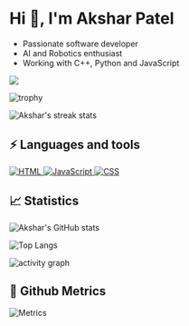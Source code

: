 # Hi 👋, I'm Akshar Patel

-   Passionate software developer
-   AI and Robotics enthusiast
-   Working with C++, Python and JavaScript

![](https://komarev.com/ghpvc/?username=aksharpatel812&color=yellow&style=flat-square)

![trophy](https://github-profile-trophy.vercel.app/?username=aksharpatel812&theme=onedark)

![Akshar's streak stats](https://github-readme-streak-stats.herokuapp.com/?user=aksharpatel812&theme=dark)

## ⚡ Languages and tools

<p align="left">
    <a href="https://developer.mozilla.org/en-US/docs/Web/HTML/" target="_blank">
        <img alt="HTML" src="https://img.shields.io/badge/HTML5-E34F26?style=for-the-badge&logo=html5&logoColor=white"/> 
    </a> 
    <a href="https://www.javascript.com/" target="_blank">
        <img alt="JavaScript" src="https://img.shields.io/badge/JavaScript-F7DF1E?style=for-the-badge&logo=javascript&logoColor=black"/> 
    </a> 
    <a href="https://developer.mozilla.org/en-US/docs/Web/CSS" target="_blank">
        <img alt="CSS" src="https://img.shields.io/badge/CSS3-1572B6?style=for-the-badge&logo=css3&logoColor=white"/> 
    </a> 
</p>

## 📈 Statistics

![Akshar's GitHub stats](https://github-readme-stats.vercel.app/api?username=aksharpatel812&show_icons=true&theme=dark)

![Top Langs](https://github-readme-stats.vercel.app/api/top-langs/?username=aksharpatel812&layout=compact&theme=dark)

![activity graph](https://activity-graph.herokuapp.com/graph?username=aksharpatel812&theme=xcode)

## 💫 Github Metrics

![Metrics](https://metrics.lecoq.io/aksharpatel812?template=classic&isocalendar=1&languages=1&introduction=1&stars=1&activity=1&achievements=1&notable=1&repositories=1&tweets=1&repositories=100&repositories.batch=100&repositories.forks=false&repositories.affiliations=owner&isocalendar.duration=half-year&languages.limit=8&languages.sections=most-used&languages.colors=github&languages.threshold=0%25&languages.indepth=false&languages.analysis.timeout=15&languages.categories=markup%2C%20programming&languages.recent.categories=markup%2C%20programming&languages.recent.load=300&languages.recent.days=14&introduction.title=true&stars.limit=4&activity.limit=5&activity.load=300&activity.days=14&activity.filter=all&activity.visibility=all&activity.timestamps=false&achievements.threshold=C&achievements.secrets=true&achievements.display=detailed&achievements.limit=0&notable.from=organization&notable.repositories=false&tweets.attachments=false&tweets.limit=2&tweets.user=.user.twitter&config.timezone=Europe%2FHelsinki)
